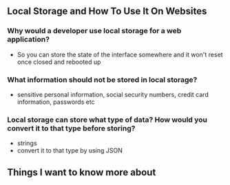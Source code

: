 ## Local Storage and How To Use It On Websites
### Why would a developer use local storage for a web application?
- So you can store the state of the interface somewhere and it won't reset once closed and rebooted up

### What information should not be stored in local storage?
- sensitive personal information, social security numbers, credit card information, passwords etc

### Local storage can store what type of data? How would you convert it to that type before storing?
- strings
- convert it to that type by using JSON

## Things I want to know more about